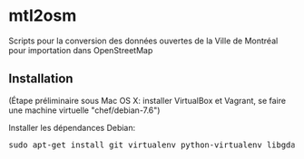 mtl2osm
=======

Scripts pour la conversion des données ouvertes de la Ville de Montréal pour importation dans OpenStreetMap


Installation
------------

(Étape préliminaire sous Mac OS X: installer VirtualBox et Vagrant, se faire une machine virtuelle "chef/debian-7.6")

Installer les dépendances Debian:

<pre>
sudo apt-get install git virtualenv python-virtualenv libgdal-dev python-dev
</pre>


